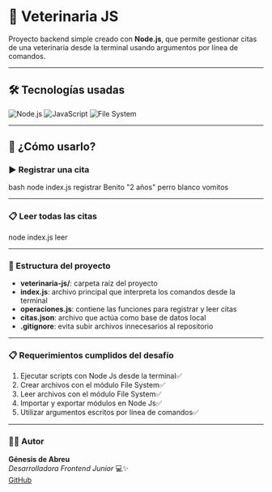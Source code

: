 # 🐾 Veterinaria JS

Proyecto backend simple creado con **Node.js**, que permite gestionar citas de una veterinaria desde la terminal usando argumentos por línea de comandos.

---

## 🛠️ Tecnologías usadas

![Node.js](https://img.shields.io/badge/Node.js-339933?style=for-the-badge&logo=node.js&logoColor=white)
![JavaScript](https://img.shields.io/badge/JavaScript-F7DF1E?style=for-the-badge&logo=javascript&logoColor=black)
![File System](https://img.shields.io/badge/File_System-gray?style=for-the-badge)

---

## 🚀 ¿Cómo usarlo?

### ▶️ Registrar una cita

bash
node index.js registrar Benito "2 años" perro blanco vomitos

---

### 📋 Leer todas las citas
node index.js leer

---

### 📁 Estructura del proyecto
- **veterinaria-js/**: carpeta raíz del proyecto
- **index.js**: archivo principal que interpreta los comandos desde la terminal
- **operaciones.js**: contiene las funciones para registrar y leer citas
- **citas.json**: archivo que actúa como base de datos local
- **.gitignore**: evita subir archivos innecesarios al repositorio


---

### 📋 Requerimientos cumplidos del desafío
1. Ejecutar scripts con Node Js desde la terminal✅
2. Crear archivos con el módulo File System✅  
3. Leer archivos con el módulo File System✅  
4. Importar y exportar módulos en Node Js✅  
5. Utilizar argumentos escritos por línea de comandos✅  

---

### 👩‍💻 Autor
**Génesis de Abreu**  
*Desarrolladora Frontend Junior* 💻✨  
[GitHub](https://github.com/Genesisdeabreu)
